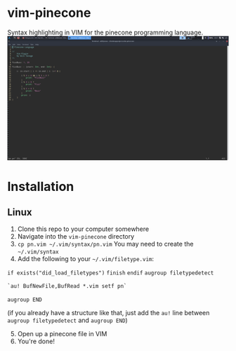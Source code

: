 # vim-pinecone
Syntax highlighting in VIM for the pinecone programming language.
![Screenshot](screenshot.png)

# Installation
## Linux
1. Clone this repo to your computer somewhere
2. Navigate into the `vim-pinecone` directory
3. `cp pn.vim ~/.vim/syntax/pn.vim` You may need to create the `~/.vim/syntax`
4. Add the following to your `~/.vim/filetype.vim`:

`if exists("did_load_filetypes")`
  `finish`
`endif`
`augroup filetypedetect`
  
    `au! BufNewFile,BufRead *.vim setf pn`    

`augroup END`


(if you already have a structure like that, just add the `au!` line between `augroup filetypedetect` and `augroup END`)

5. Open up a pinecone file in VIM
6. You're done!
